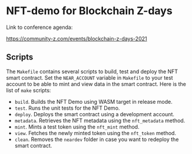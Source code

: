 # NFT-demo for Blockchain Z-days

Link to conference agenda:

<https://community-z.com/events/blockchain-z-days-2021>

## Scripts

The `Makefile` contains several scripts to build, test and deploy the NFT smart contract.
Set the `NEAR_ACCOUNT` variable in `Makefile` to your test account to be able to mint and view data in the smart contract.
Here is the list of `make` scripts:

* `build`. Builds the NFT Demo using WASM target in release mode.
* `test`. Runs the unit tests for the NFT Demo.
* `deploy`. Deploys the smart contract using a development account.
* `metadata`. Retrieves the NFT metadata using the `nft_metadata` method.
* `mint`. Mints a test token using the `nft_mint` method.
* `view`. Fetches the newly minted token using the `nft_token` method.
* `clean`. Removes the `neardev` folder in case you want to redeploy the smart contract.
